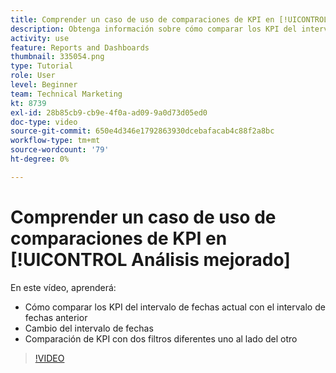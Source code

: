 ```yaml
---
title: Comprender un caso de uso de comparaciones de KPI en [!UICONTROL Análisis mejorado]
description: Obtenga información sobre cómo comparar los KPI del intervalo de fechas actual con un intervalo de fechas anterior y cómo comparar los KPI con dos filtros diferentes.
activity: use
feature: Reports and Dashboards
thumbnail: 335054.png
type: Tutorial
role: User
level: Beginner
team: Technical Marketing
kt: 8739
exl-id: 28b85cb9-cb9e-4f0a-ad09-9a0d73d05ed0
doc-type: video
source-git-commit: 650e4d346e1792863930dcebafacab4c88f2a8bc
workflow-type: tm+mt
source-wordcount: '79'
ht-degree: 0%

---
```


# Comprender un caso de uso de comparaciones de KPI en [!UICONTROL Análisis mejorado]

En este vídeo, aprenderá:

* Cómo comparar los KPI del intervalo de fechas actual con el intervalo de fechas anterior
* Cambio del intervalo de fechas
* Comparación de KPI con dos filtros diferentes uno al lado del otro

>[!VIDEO](https://video.tv.adobe.com/v/335054/?quality=12&learn=on)
